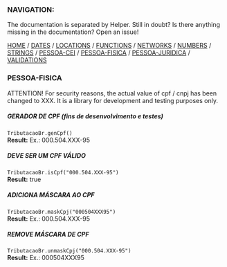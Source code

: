 ### NAVIGATION:
The documentation is separated by Helper. Still in doubt? Is there anything missing in the documentation? Open an issue! 

[HOME](../README.md) / [DATES](DATES.md)  / [LOCATIONS](LOCATIONS.md)  / [FUNCTIONS](FUNCTIONS.md)  / [NETWORKS](NETWORKS.md)  / [NUMBERS](NUMBERS.md)  / [STRINGS](STRINGS.md)  / [PESSOA-CEI](PESSOA-CEI.md)  / [PESSOA-FISICA](PESSOA-FISICA.md)  / [PESSOA-JURIDICA](PESSOA-JURIDICA.md)  / [VALIDATIONS](VALIDATIONS.md)  

### PESSOA-FISICA
ATTENTION! For security reasons, the actual value of cpf / cnpj has been changed to XXX. It is a library for development and testing purposes only.

##### *GERADOR DE CPF (fins de desenvolvimento e testes)*

`TributacaoBr.genCpf()`  
**Result:** Ex.: 000.504.XXX-95  

##### *DEVE SER UM CPF VÁLIDO*

`TributacaoBr.isCpf("000.504.XXX-95")`  
**Result:** true  
  
##### *ADICIONA MÁSCARA AO CPF*

`TributacaoBr.maskCpj("000504XXX95")`  
**Result:** Ex.: 000.504.XXX-95  

##### *REMOVE MÁSCARA DE CPF*

`TributacaoBr.unmaskCpj("000.504.XXX-95")`  
**Result:** Ex.: 000504XXX95  
